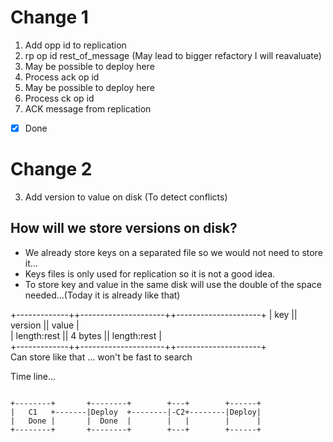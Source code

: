 # Change 1

1. Add opp id to replication
2. rp op id rest_of_message (May lead to bigger refactory I will reavaluate)
3. May be possible to deploy here
4. Process ack op id
5. May be possible to deploy here
4. Process ck op id
6. ACK message from replication
- [x] Done

# Change 2 
3. Add version to value on disk (To detect conflicts)
## How will we store versions on disk?
* We already store keys on a separated file so we would not need to store it...
* Keys files is only used for replication so it is not a good idea.
* To store key and value in the same disk will use the double of the space needed...(Today it is already like that)


 +-------------++---------------------++---------------------+
 |  key        ||         version     ||      value          |                     
 | length:rest || 4 bytes             ||   length:rest       |                 
 +-------------++---------------------++---------------------+     
Can store like that ... won't be fast to search
                                                                         


Time line... 
```text

+--------+       +--------+        +---+        +------+                                                 
|   C1   +-------|Deploy  +--------|-C2+--------|Deploy|                                                         
|   Done |       |  Done  |        |   |        |      |                                                 
+--------+       +--------+        +---+        +------+                                                 

```
